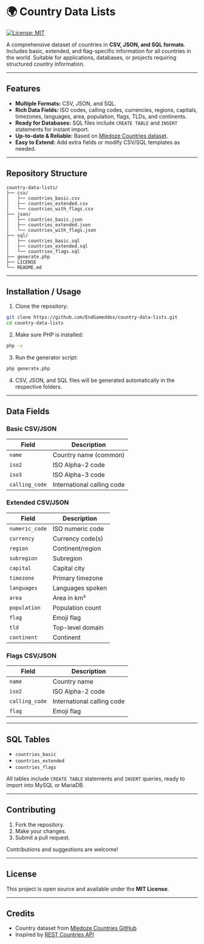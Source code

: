 # 🌍 Country Data Lists

[![License: MIT](https://img.shields.io/badge/License-MIT-green.svg)](LICENSE)

A comprehensive dataset of countries in **CSV, JSON, and SQL formats**.
Includes basic, extended, and flag-specific information for all countries in the world.
Suitable for applications, databases, or projects requiring structured country information.

---

## Features

* **Multiple Formats:** CSV, JSON, and SQL.
* **Rich Data Fields:** ISO codes, calling codes, currencies, regions, capitals, timezones, languages, area, population, flags, TLDs, and continents.
* **Ready for Databases:** SQL files include `CREATE TABLE` and `INSERT` statements for instant import.
* **Up-to-date & Reliable:** Based on [Mledoze Countries dataset](https://github.com/mledoze/countries).
* **Easy to Extend:** Add extra fields or modify CSV/SQL templates as needed.

---

## Repository Structure

```
country-data-lists/
├── csv/
│   ├── countries_basic.csv
│   ├── countries_extended.csv
│   └── countries_with_flags.csv
├── json/
│   ├── countries_basic.json
│   ├── countries_extended.json
│   └── countries_with_flags.json
├── sql/
│   ├── countries_basic.sql
│   ├── countries_extended.sql
│   └── countries_flags.sql
├── generate.php
├── LICENSE
└── README.md
```

---

## Installation / Usage

1. Clone the repository:

```bash
git clone https://github.com/EndGameddos/country-data-lists.git
cd country-data-lists
```

2. Make sure PHP is installed:

```bash
php -v
```

3. Run the generator script:

```bash
php generate.php
```

4. CSV, JSON, and SQL files will be generated automatically in the respective folders.

---

## Data Fields

### Basic CSV/JSON

| Field          | Description                |
| -------------- | -------------------------- |
| `name`         | Country name (common)      |
| `iso2`         | ISO Alpha-2 code           |
| `iso3`         | ISO Alpha-3 code           |
| `calling_code` | International calling code |

### Extended CSV/JSON

| Field          | Description      |
| -------------- | ---------------- |
| `numeric_code` | ISO numeric code |
| `currency`     | Currency code(s) |
| `region`       | Continent/region |
| `subregion`    | Subregion        |
| `capital`      | Capital city     |
| `timezone`     | Primary timezone |
| `languages`    | Languages spoken |
| `area`         | Area in km²      |
| `population`   | Population count |
| `flag`         | Emoji flag       |
| `tld`          | Top-level domain |
| `continent`    | Continent        |

### Flags CSV/JSON

| Field          | Description                |
| -------------- | -------------------------- |
| `name`         | Country name               |
| `iso2`         | ISO Alpha-2 code           |
| `calling_code` | International calling code |
| `flag`         | Emoji flag                 |

---

## SQL Tables

* `countries_basic`
* `countries_extended`
* `countries_flags`

All tables include `CREATE TABLE` statements and `INSERT` queries, ready to import into MySQL or MariaDB.

---

## Contributing

1. Fork the repository.
2. Make your changes.
3. Submit a pull request.

Contributions and suggestions are welcome!

---

## License

This project is open source and available under the **MIT License**.

---

## Credits

* Country dataset from [Mledoze Countries GitHub](https://github.com/mledoze/countries)
* Inspired by [REST Countries API](https://restcountries.com/)
